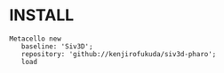 # INSTALL

```
Metacello new
   baseline: 'Siv3D';
   repository: 'github://kenjirofukuda/siv3d-pharo';
   load
```
